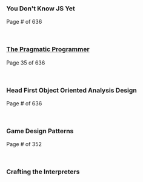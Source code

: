 ### You Don't Know JS Yet

Page # of 636

<br>

### [The Pragmatic Programmer](https://github.com/eceazizoglu/books/blob/master/the-pragmatic-programmer.pdf)

Page 35 of 636

<br>

### Head First Object Oriented Analysis Design

Page # of 636

<br>

### Game Design Patterns

Page # of 352

<br>

### Crafting the Interpreters

